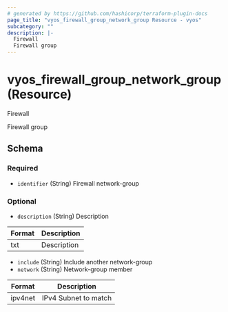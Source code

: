 ```yaml
---
# generated by https://github.com/hashicorp/terraform-plugin-docs
page_title: "vyos_firewall_group_network_group Resource - vyos"
subcategory: ""
description: |-
  Firewall
  Firewall group
---
```


# vyos_firewall_group_network_group (Resource)

Firewall

Firewall group



<!-- schema generated by tfplugindocs -->
## Schema

### Required

- `identifier` (String) Firewall network-group

### Optional

- `description` (String) Description

|  Format  |  Description  |
|----------|---------------|
|  txt  |  Description  |
- `include` (String) Include another network-group
- `network` (String) Network-group member

|  Format  |  Description  |
|----------|---------------|
|  ipv4net  |  IPv4 Subnet to match  |
